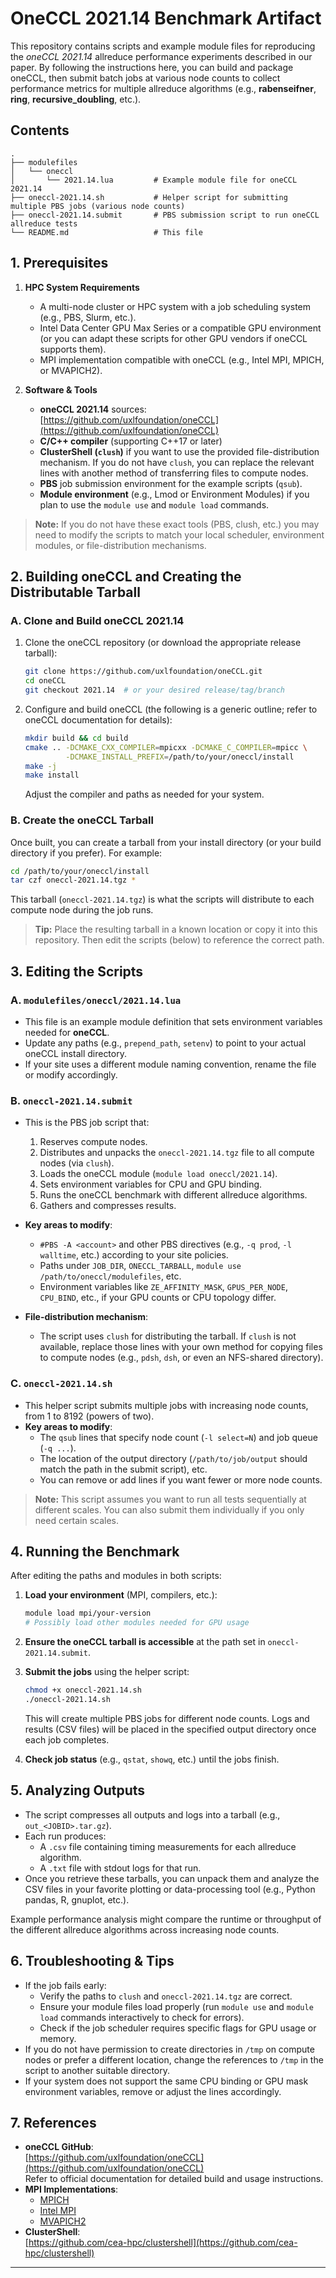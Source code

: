 # OneCCL 2021.14 Benchmark Artifact

This repository contains scripts and example module files for reproducing the *oneCCL 2021.14* allreduce performance experiments described in our paper. By following the instructions here, you can build and package oneCCL, then submit batch jobs at various node counts to collect performance metrics for multiple allreduce algorithms (e.g., **rabenseifner**, **ring**, **recursive_doubling**, etc.).

## Contents

```
.
├── modulefiles
│   └── oneccl
│       └── 2021.14.lua         # Example module file for oneCCL 2021.14
├── oneccl-2021.14.sh           # Helper script for submitting multiple PBS jobs (various node counts)
├── oneccl-2021.14.submit       # PBS submission script to run oneCCL allreduce tests
└── README.md                   # This file
```

## 1. Prerequisites

1. **HPC System Requirements**  
   - A multi-node cluster or HPC system with a job scheduling system (e.g., PBS, Slurm, etc.).  
   - Intel Data Center GPU Max Series or a compatible GPU environment (or you can adapt these scripts for other GPU vendors if oneCCL supports them).  
   - MPI implementation compatible with oneCCL (e.g., Intel MPI, MPICH, or MVAPICH2).  

2. **Software & Tools**  
   - **oneCCL 2021.14** sources: [https://github.com/uxlfoundation/oneCCL](https://github.com/uxlfoundation/oneCCL)  
   - **C/C++ compiler** (supporting C++17 or later)  
   - **ClusterShell (`clush`)** if you want to use the provided file-distribution mechanism. If you do not have `clush`, you can replace the relevant lines with another method of transferring files to compute nodes.  
   - **PBS** job submission environment for the example scripts (`qsub`).  
   - **Module environment** (e.g., Lmod or Environment Modules) if you plan to use the `module use` and `module load` commands.  

> **Note:** If you do not have these exact tools (PBS, clush, etc.) you may need to modify the scripts to match your local scheduler, environment modules, or file-distribution mechanisms.

## 2. Building oneCCL and Creating the Distributable Tarball

### A. Clone and Build oneCCL 2021.14

1. Clone the oneCCL repository (or download the appropriate release tarball):
   ```bash
   git clone https://github.com/uxlfoundation/oneCCL.git
   cd oneCCL
   git checkout 2021.14  # or your desired release/tag/branch
   ```

2. Configure and build oneCCL (the following is a generic outline; refer to oneCCL documentation for details):
   ```bash
   mkdir build && cd build
   cmake .. -DCMAKE_CXX_COMPILER=mpicxx -DCMAKE_C_COMPILER=mpicc \
            -DCMAKE_INSTALL_PREFIX=/path/to/your/oneccl/install
   make -j
   make install
   ```
   Adjust the compiler and paths as needed for your system.

### B. Create the oneCCL Tarball

Once built, you can create a tarball from your install directory (or your build directory if you prefer). For example:
```bash
cd /path/to/your/oneccl/install
tar czf oneccl-2021.14.tgz *
```
This tarball (`oneccl-2021.14.tgz`) is what the scripts will distribute to each compute node during the job runs.

> **Tip:** Place the resulting tarball in a known location or copy it into this repository. Then edit the scripts (below) to reference the correct path.

## 3. Editing the Scripts

### A. `modulefiles/oneccl/2021.14.lua`
- This file is an example module definition that sets environment variables needed for **oneCCL**.  
- Update any paths (e.g., `prepend_path`, `setenv`) to point to your actual oneCCL install directory.  
- If your site uses a different module naming convention, rename the file or modify accordingly.

### B. `oneccl-2021.14.submit`
- This is the PBS job script that:
  1. Reserves compute nodes.
  2. Distributes and unpacks the `oneccl-2021.14.tgz` file to all compute nodes (via `clush`).
  3. Loads the oneCCL module (`module load oneccl/2021.14`).
  4. Sets environment variables for CPU and GPU binding.
  5. Runs the oneCCL benchmark with different allreduce algorithms.
  6. Gathers and compresses results.

- **Key areas to modify**:
  - `#PBS -A <account>` and other PBS directives (e.g., `-q prod`, `-l walltime`, etc.) according to your site policies.  
  - Paths under `JOB_DIR`, `ONECCL_TARBALL`, `module use /path/to/oneccl/modulefiles`, etc.  
  - Environment variables like `ZE_AFFINITY_MASK`, `GPUS_PER_NODE`, `CPU_BIND`, etc., if your GPU counts or CPU topology differ.

- **File-distribution mechanism**:  
  - The script uses `clush` for distributing the tarball. If `clush` is not available, replace those lines with your own method for copying files to compute nodes (e.g., `pdsh`, `dsh`, or even an NFS-shared directory).

### C. `oneccl-2021.14.sh`
- This helper script submits multiple jobs with increasing node counts, from 1 to 8192 (powers of two).  
- **Key areas to modify**:
  - The `qsub` lines that specify node count (`-l select=N`) and job queue (`-q ...`).  
  - The location of the output directory (`/path/to/job/output` should match the path in the submit script), etc.  
  - You can remove or add lines if you want fewer or more node counts.

> **Note:** This script assumes you want to run all tests sequentially at different scales. You can also submit them individually if you only need certain scales.

## 4. Running the Benchmark

After editing the paths and modules in both scripts:

1. **Load your environment** (MPI, compilers, etc.):  
   ```bash
   module load mpi/your-version
   # Possibly load other modules needed for GPU usage
   ```

2. **Ensure the oneCCL tarball is accessible** at the path set in `oneccl-2021.14.submit`.  

3. **Submit the jobs** using the helper script:
   ```bash
   chmod +x oneccl-2021.14.sh
   ./oneccl-2021.14.sh
   ```
   This will create multiple PBS jobs for different node counts. Logs and results (CSV files) will be placed in the specified output directory once each job completes.

4. **Check job status** (e.g., `qstat`, `showq`, etc.) until the jobs finish.

## 5. Analyzing Outputs

- The script compresses all outputs and logs into a tarball (e.g., `out_<JOBID>.tar.gz`).  
- Each run produces:
  - A `.csv` file containing timing measurements for each allreduce algorithm.  
  - A `.txt` file with stdout logs for that run.  
- Once you retrieve these tarballs, you can unpack them and analyze the CSV files in your favorite plotting or data-processing tool (e.g., Python pandas, R, gnuplot, etc.).

Example performance analysis might compare the runtime or throughput of the different allreduce algorithms across increasing node counts.

## 6. Troubleshooting & Tips

- If the job fails early:
  - Verify the paths to `clush` and `oneccl-2021.14.tgz` are correct.
  - Ensure your module files load properly (run `module use` and `module load` commands interactively to check for errors).
  - Check if the job scheduler requires specific flags for GPU usage or memory.  
- If you do not have permission to create directories in `/tmp` on compute nodes or prefer a different location, change the references to `/tmp` in the script to another suitable directory.  
- If your system does not support the same CPU binding or GPU mask environment variables, remove or adjust the lines accordingly.

## 7. References

- **oneCCL GitHub**:  
  [https://github.com/uxlfoundation/oneCCL](https://github.com/uxlfoundation/oneCCL)  
  Refer to official documentation for detailed build and usage instructions.
- **MPI Implementations**:  
  - [MPICH](https://github.com/pmodels/mpich)  
  - [Intel MPI](https://www.intel.com/content/www/us/en/developer/tools/oneapi/mpi-library.html)  
  - [MVAPICH2](https://mvapich.cse.ohio-state.edu/)  
- **ClusterShell**:  
  [https://github.com/cea-hpc/clustershell](https://github.com/cea-hpc/clustershell)

---
